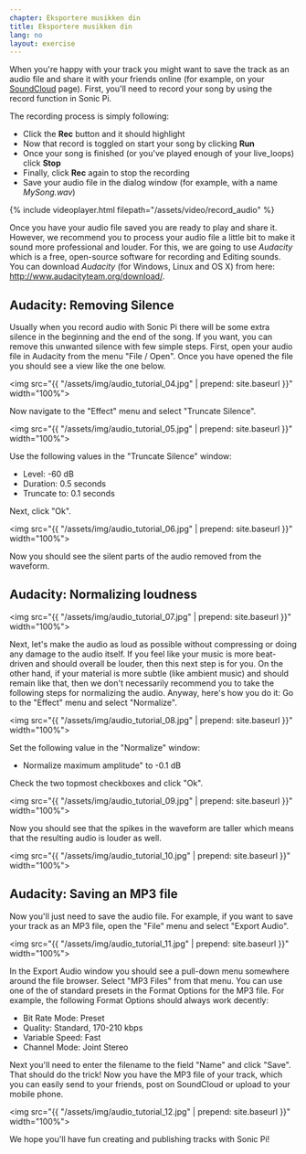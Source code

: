 ```yaml
---
chapter: Eksportere musikken din
title: Eksportere musikken din
lang: no
layout: exercise
---
```


When you're happy with your track you might want to save the track as an audio file and share it with your friends online (for example, on your <a href="http://www.soundcloud.com/mehackit">SoundCloud</a> page). First, you'll need to record your song by using the record function in Sonic Pi. 

The recording process is simply following: 

* Click the **Rec** button and it should highlight
* Now that record is toggled on start your song by clicking **Run**
* Once your song is finished (or you've played enough of your live_loops) click **Stop**
* Finally, click **Rec** again to stop the recording
* Save your audio file in the dialog window (for example, with a name *MySong.wav*)

{% include videoplayer.html filepath="/assets/video/record_audio" %}

Once you have your audio file saved you are ready to play and share it. However, we recommend you to process your audio file a little bit to make it sound more professional and louder. For this, we are going to use *Audacity* which is a free, open-source software for recording and Editing sounds. You can download *Audacity* (for Windows, Linux and OS X) from here: <a href="http://www.audacityteam.org/download/">http://www.audacityteam.org/download/</a>. 

## Audacity: Removing Silence

Usually when you record audio with Sonic Pi there will be some extra silence in the beginning and the end of the song. If you want, you can remove this unwanted silence with few simple steps. First, open your audio file in Audacity from the menu "File / Open". Once you have opened the file you should see a view like the one below. 

<img src="{{ "/assets/img/audio_tutorial_04.jpg" | prepend: site.baseurl }}" width="100%">

Now navigate to the "Effect" menu and select "Truncate Silence".

<img src="{{ "/assets/img/audio_tutorial_05.jpg" | prepend: site.baseurl }}" width="100%">

Use the following values in the "Truncate Silence" window: 

* Level: -60 dB
* Duration: 0.5 seconds 
* Truncate to: 0.1 seconds

Next, click "Ok".

<img src="{{ "/assets/img/audio_tutorial_06.jpg" | prepend: site.baseurl }}" width="100%">

Now you should see the silent parts of the audio removed from the waveform.

## Audacity: Normalizing loudness

<img src="{{ "/assets/img/audio_tutorial_07.jpg" | prepend: site.baseurl }}" width="100%">

Next, let's make the audio as loud as possible without compressing or doing any damage to the audio itself. If you feel like your music is more beat-driven and should overall be louder, then this next step is for you. On the other hand, if your material is more subtle (like ambient music) and should remain like that, then we don't necessarily recommend you to take the following steps for normalizing the audio. Anyway, here's how you do it: Go to the "Effect" menu and select "Normalize".

<img src="{{ "/assets/img/audio_tutorial_08.jpg" | prepend: site.baseurl }}" width="100%">

Set the following value in the "Normalize" window:  

* Normalize maximum amplitude" to -0.1 dB

Check the two topmost checkboxes and click "Ok".

<img src="{{ "/assets/img/audio_tutorial_09.jpg" | prepend: site.baseurl }}" width="100%">

Now you should see that the spikes in the waveform are taller which means that the resulting audio is louder as well. 

<img src="{{ "/assets/img/audio_tutorial_10.jpg" | prepend: site.baseurl }}" width="100%">

## Audacity: Saving an MP3 file

Now you'll just need to save the audio file. For example, if you want to save your track as an MP3 file, open the "File" menu and select "Export Audio".

<img src="{{ "/assets/img/audio_tutorial_11.jpg" | prepend: site.baseurl }}" width="100%">

In the Export Audio window you should see a pull-down menu somewhere around the file browser. Select "MP3 Files" from that menu. You can use one of the of standard presets in the Format Options for the MP3 file. For example, the following Format Options should always work decently: 

* Bit Rate Mode: Preset 
* Quality: Standard, 170-210 kbps 
* Variable Speed: Fast 
* Channel Mode: Joint Stereo 

Next you'll need to enter the filename to the field "Name" and click "Save". That should do the trick! Now you have the MP3 file of your track, which you can easily send to your friends, post on SoundCloud or upload to your mobile phone. 

<img src="{{ "/assets/img/audio_tutorial_12.jpg" | prepend: site.baseurl }}" width="100%">

We hope you'll have fun creating and publishing tracks with Sonic Pi!
